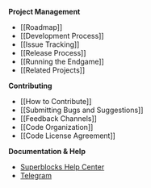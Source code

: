 **Project Management**
* [[Roadmap]]
* [[Development Process]]
* [[Issue Tracking]]
* [[Release Process]]
* [[Running the Endgame]]
* [[Related Projects]]

**Contributing**
* [[How to Contribute]]
* [[Submitting Bugs and Suggestions]]
* [[Feedback Channels]]
* [[Code Organization]]
* [[Code License Agreement]]

**Documentation & Help**
* [Superblocks Help Center](https://help.superblocks.com/)
* [Telegram](https://t.me/GetSuperblocks)